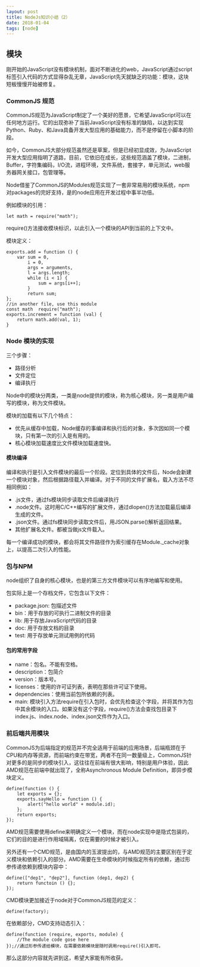 ```yaml
---
layout: post
title: NodeJs知识小结（2）
date: 2018-01-04
tags: [node]
---
```


## 模块

刚开始的JavaScript没有模块机制，面对不断进化的web，JavaScript通过script标签引入代码的方式显得杂乱无章，JavaScript先天就缺乏的功能：模块，这块短板慢慢开始被修复。

### CommonJS 规范

CommonJS规范为JavaScript制定了一个美好的愿景，它希望JavaScript可以在任何地方运行。它的出现弥补了当前JavaScript没有标准的缺陷，以达到实现Python、Ruby、和Java具备开发大型应用的基础能力，而不是停留在小脚本的阶段。

如今，CommonJS大部分规范虽然还是草案，但是已经初显成效，为JavaScript开发大型应用指明了道路，目前，它依旧在成长，这些规范涵盖了模块，二进制，Buffer，字符集编码，I/O流，进程环境，文件系统，套接字，单元测试，web服务器网关接口，包管理等。

Node借鉴了CommonJS的Modules规范实现了一套非常易用的模块系统，npm对packages的完好支持，是的node应用在开发过程中事半功倍。

例如模块的引用：

    let math = require("math");

require()方法接收模块标识，以此引入一个模块的API到当前的上下文中。

模块定义：

    exports.add = function () {
        var sum = 0,
            i = 0,
            args = arguments,
            l = args.length;
            while (i < 1) {
                sum = args[i++];
            }
            return sum;
    };
    //in another file, use this module
    const math  require("math");
    exports.increment = function (val) {
        return math.add(val, 1);
    }

### Node 模块的实现

三个步骤：

- 路径分析
- 文件定位
- 编译执行

Node中的模块分两类，一类是node提供的模块，称为核心模块，另一类是用户编写的模块，称为文件模块。

模块的加载有以下几个特点：

- 优先从缓存中加载，Node缓存的事编译和执行后的对象，多次因如同一个模块，只有第一次的引入是有用的。
- 核心模块加载速度比文件模块加载速度快。

#### 模块编译

编译和执行是引入文件模块的最后一个阶段。定位到具体的文件后，Node会新建一个模块对象，然后根据路径载入并编译。对于不同的文件扩展名，载入方法不尽相同例如：  

- .js文件，通过fs模块同步读取文件后编译执行
- .node文件。这时用C/C++编写的扩展文件，通过dlopen()方法加载最后编译生成的文件。
- .json文件。通过fs模块同步读取文件后，用JSON.parse()解析返回结果。
- 其他扩展名文件。都被当做js文件载入。

每一个编译成功的模块，都会将其文件路径作为索引缓存在Module._cache对象上，以提高二次引入的性能。

### 包与NPM

node组织了自身的核心模块，也是的第三方文件模块可以有序地编写和使用。

包实际上是一个存档文件，它包含以下文件：

- package.json: 包描述文件
- bin：用于存放的可执行二进制文件的目录
- lib: 用于存放JavaScript代码的目录
- doc: 用于存放文档的目录
- test: 用于存放单元测试用例的代码

#### 包的常用字段

- name：包名。不能有空格。
- description：包简介
- version：版本号。
- licenses：使用的许可证列表，表明在那些许可证下使用。
- dependencies：使用当前包所依赖的列表。
- main: 模块引入方法require在引入包时，会优先检查这个字段，并将其作为包中其余模块的入口。如果没有这个字段，require()方法会查找包目录下index.js、index.node、index.json文件作为入口。

### 前后端共用模块

CommonJS为后端指定的规范并不完全适用于前端的应用场景，后端瓶颈在于CPU和内存等资源，而前端约束在带宽，两者不在同一数量级上，CommonJS针对更多的是同步的模块引入，这往往在前端有很大影响，特别是用户体验，因此AMD规范在前端中就出现了，全称Asynchronous Module Definition，即异步模块定义。

    define(function () {
        let exports = {};
        exports.sayHello = function () {
            alert("hello world" + module.id);
        };
        return exports;
    });

AMD规范需要使用define来明确定义一个模块，而在node实现中是隐式包装的，它们的目的是进行作用域隔离，仅在需要的时候才被引入。

另外还有一个CMD规范，是由国内的玉波提出的，与AMD规范的主要区别在于定义模块和依赖引入的部分。AMD需要在生命模块的时候指定所有的依赖，通过形参传递依赖到模块内容中：

    define(["dep1", "dep2"], function (dep1, dep2) {
        return functoin () {};
    });

CMD模块更加接近于node对于CommonJS规范的定义：

    define(factory);

在依赖部分，CMD支持动态引入：    

    define(function (require, exports, module) {
        //The module code gose here
    });//通过形参传递给模块，在需要依赖模块是随时调用require()引入即可。

那么这部分内容就先讲到这，希望大家能有所收获。